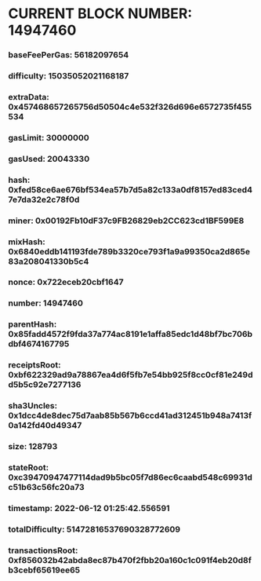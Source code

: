 # CURRENT BLOCK NUMBER: 14947460

### baseFeePerGas: 56182097654
### difficulty: 15035052021168187
### extraData: 0x457468657265756d50504c4e532f326d696e6572735f455534
### gasLimit: 30000000
### gasUsed: 20043330
### hash: 0xfed58ce6ae676bf534ea57b7d5a82c133a0df8157ed83ced47e7da32e2c78f0d
### miner: 0x00192Fb10dF37c9FB26829eb2CC623cd1BF599E8
### mixHash: 0x6840eddb141193fde789b3320ce793f1a9a99350ca2d865e83a208041330b5c4
### nonce: 0x722eceb20cbf1647
### number: 14947460
### parentHash: 0x85fadd4572f9fda37a774ac8191e1affa85edc1d48bf7bc706bdbf4674167795
### receiptsRoot: 0xbf622329ad9a78867ea4d6f5fb7e54bb925f8cc0cf81e249dd5b5c92e7277136
### sha3Uncles: 0x1dcc4de8dec75d7aab85b567b6ccd41ad312451b948a7413f0a142fd40d49347
### size: 128793
### stateRoot: 0xc39470947477114dad9b5bc05f7d86ec6caabd548c69931dc51b63c56fc20a73
### timestamp: 2022-06-12 01:25:42.556591
### totalDifficulty: 51472816537690328772609
### transactionsRoot: 0xf856032b42abda8ec87b470f2fbb20a160c1c091f4eb20d8fb3cebf65619ee65
